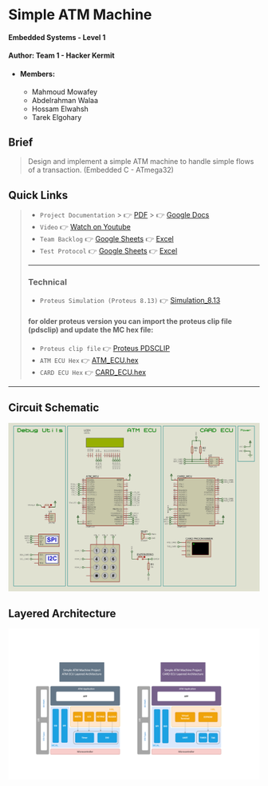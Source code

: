 # Simple ATM Machine
#### Embedded Systems - Level 1
#### Author: Team 1 - Hacker Kermit
- #### Members:
    - Mahmoud Mowafey
    - Abdelrahman Walaa
    - Hossam Elwahsh
    - Tarek Elgohary

## Brief
> Design and implement a simple ATM machine to handle simple flows of a transaction. (Embedded C - ATmega32)

## Quick Links
> - `Project Documentation`
    >     👉 [PDF]()
    >     👉 [Google Docs](https://docs.google.com/document/d/1Tz5IJziaRbRw-O9JCpY1Yb374tjboJ_zGpGwjSU8gU4/edit?usp=sharing)
> - `Video` 👉 [Watch on Youtube]()
> - `Team Backlog` 👉 [Google Sheets](https://docs.google.com/spreadsheets/d/1ozed9YwEV6k1paEu0mNiVpEEqcUQBBLoRsS8NCEPoLg/edit?usp=sharing) 👉 [Excel]()
> - `Test Protocol` 👉 [Google Sheets](https://docs.google.com/spreadsheets/d/1ozed9YwEV6k1paEu0mNiVpEEqcUQBBLoRsS8NCEPoLg/edit?usp=sharing#gid=320715025) 👉 [Excel]()
> - ---
> ### Technical
> - `Proteus Simulation (Proteus 8.13)` 👉 [Simulation_8.13](Simulation/Simple_ATM_Machine.pdsprj)
> #### for older proteus version you can import the proteus clip file (pdsclip) and update the MC hex file:
> - `Proteus clip file` 👉 [Proteus PDSCLIP](Simulation/Clip_Simple_ATM_Machine.pdsclip)
> - `ATM ECU Hex` 👉 [ATM_ECU.hex](Simulation/hex/ATM_ECU.hex)
> - `CARD ECU Hex` 👉 [CARD_ECU.hex](Simulation/hex/CARD_ECU.hex)



---------

## Circuit Schematic
![Proteus Simulation](Documents/Images/Simple_ATM_Machine_LQ.jpg)

## Layered Architecture
![Layered Architecture](Documents/Flowcharts/Flowcharts%20-%20PNGs/Modules%20Design%20Architecture.png)
